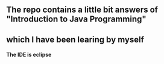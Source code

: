## The repo contains a little bit answers of "Introduction to Java Programming"
## which I have been learing by myself
#### The IDE is eclipse

